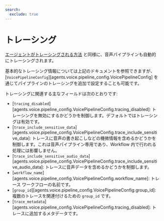 ```yaml
---
search:
  exclude: true
---
```

# トレーシング

[エージェントがトレーシングされる方法](../tracing.md) と同様に、音声パイプラインも自動的にトレーシングされます。

基本的なトレーシング情報については上記のドキュメントを参照できますが、[`VoicePipelineConfig`][agents.voice.pipeline_config.VoicePipelineConfig] を通じてパイプラインのトレーシングを追加で設定することも可能です。

トレーシングに関連する主なフィールドは次のとおりです:

-   [`tracing_disabled`][agents.voice.pipeline_config.VoicePipelineConfig.tracing_disabled]: トレーシングを無効にするかどうかを制御します。デフォルトではトレーシングは有効です。  
-   [`trace_include_sensitive_data`][agents.voice.pipeline_config.VoicePipelineConfig.trace_include_sensitive_data]: トレースに音声の書き起こしなどの機微情報を含めるかどうかを制御します。これは音声パイプライン専用であり、Workflow 内で行われる処理には影響しません。  
-   [`trace_include_sensitive_audio_data`][agents.voice.pipeline_config.VoicePipelineConfig.trace_include_sensitive_audio_data]: トレースに音声データを含めるかどうかを制御します。  
-   [`workflow_name`][agents.voice.pipeline_config.VoicePipelineConfig.workflow_name]: トレース ワークフローの名前です。  
-   [`group_id`][agents.voice.pipeline_config.VoicePipelineConfig.group_id]: 複数のトレースを関連付けるための `group_id` です。  
-   [`trace_metadata`][agents.voice.pipeline_config.VoicePipelineConfig.tracing_disabled]: トレースに追加するメタデータです。
